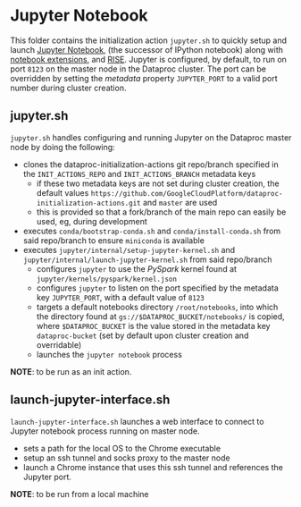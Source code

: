 # Jupyter Notebook

This folder contains the initialization action `jupyter.sh` to quickly setup and launch [Jupyter Notebook](http://jupyter.org/), (the successor of IPython notebook) along with [notebook extensions](https://github.com/ipython-contrib/IPython-notebook-extensions), and [RISE](https://github.com/damianavila/RISE). Jupyter is configured, by default, to run on port `8123` on the master node in the Dataproc cluster. The port can be overridden by setting the *metadata* property `JUPYTER_PORT` to a valid port number during cluster creation.

## jupyter.sh

`jupyter.sh` handles configuring and running Jupyter on the Dataproc master node by doing the following:

- clones the dataproc-initialization-actions git repo/branch specified in the `INIT_ACTIONS_REPO` and `INIT_ACTIONS_BRANCH` metadata keys
  - if these two metadata keys are not set during cluster creation, the default values `https://github.com/GoogleCloudPlatform/dataproc-initialization-actions.git` and `master` are used
  - this is provided so that a fork/branch of the main repo can easily be used, eg, during development
- executes `conda/bootstrap-conda.sh` and `conda/install-conda.sh` from said repo/branch to ensure `miniconda` is available
- executes `jupyter/internal/setup-jupyter-kernel.sh` and `jupyter/internal/launch-jupyter-kernel.sh` from said repo/branch
  - configures `jupyter` to use the *PySpark* kernel found at `jupyter/kernels/pyspark/kernel.json`
  - configures `jupyter` to listen on the port specified by the metadata key `JUPYTER_PORT`, with a default value of `8123`
  - targets a default notebooks directory `/root/notebooks`, into which the directory found at `gs://$DATAPROC_BUCKET/notebooks/` is copied, where `$DATAPROC_BUCKET` is the value stored in the metadata key `dataproc-bucket` (set by default upon cluster creation and overridable)
  - launches the `jupyter notebook` process

**NOTE**: to be run as an init action.


## launch-jupyter-interface.sh

`launch-jupyter-interface.sh` launches a web interface to connect to Jupyter notebook process running on master node.

- sets a path for the local OS to the Chrome executable
- setup an ssh tunnel and socks proxy to the master node
- launch a Chrome instance that uses this ssh tunnel and references the Jupyter port.

**NOTE**: to be run from a local machine
